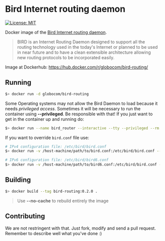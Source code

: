 # Bird Internet routing daemon
[![License: MIT](https://img.shields.io/badge/License-MIT-yellow.svg)](https://raw.githubusercontent.com/globocom/bird-routing/master/LICENSE)


Docker image of the [Bird Internet routing daemon](http://bird.network.cz/).

> BIRD is an Internet Routing Daemon designed to support all the routing technology used in the today's Internet or planned to be used in near future and to have a clean extensible architecture allowing new routing protocols to be incorporated easily.

Image at Dockerhub: https://hub.docker.com/r/globocom/bird-routing/
## Running
```bash
$> docker run -d globocom/bird-routing
```
Some Operating systems may not allow the Bird Daemon to load because it needs *privileged access*.
Sometimes it will be necessary to run the container using **--privileged**. Be responsible with that!
If you just want to get in the container up and running do:
```bash
$> docker run --name bird_router --interactive --tty --privileged --rm globocom/bird-routing 
```

If you want to override ```bird.conf``` file use:
```bash
# IPv4 configuration file: /etc/bird/bird.conf
$> docker run -v /host-machine/path/to/bird.conf:/etc/bird/bird.conf --privileged -d globocom/bird-routing

# IPv6 configuration file: /etc/bird/bird6.conf
$> docker run -v /host-machine/path/to/bird6.conf:/etc/bird/bird.conf --privileged -d globocom/bird-routing
```

## Building
```bash
$> docker build --tag bird-routing:0.2.0 .
```
> Use **--no-cache** to rebuild entirely the image

## Contributing
We are not restringent with that. Just fork, modify and send a pull request. Remember to describe well what you've done :)

